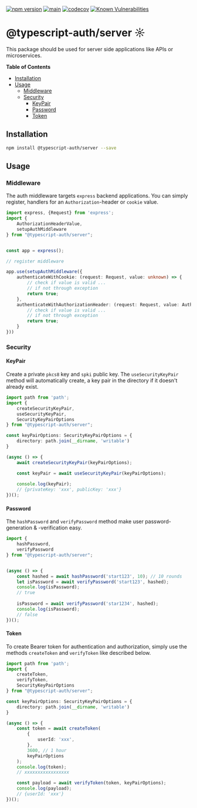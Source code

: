 [![npm version](https://badge.fury.io/js/@typescript-auth%2Fserver.svg)](https://badge.fury.io/js/@typescript-auth%2Fserver)
[![main](https://github.com/Tada5hi/typescript-auth/actions/workflows/main.yml/badge.svg)](https://github.com/Tada5hi/typescript-auth/actions/workflows/main.yml)
[![codecov](https://codecov.io/gh/Tada5hi/typescript-auth/branch/master/graph/badge.svg?token=FHE347R1NW)](https://codecov.io/gh/Tada5hi/typescript-auth)
[![Known Vulnerabilities](https://snyk.io/test/github/Tada5hi/typescript-auth/badge.svg)](https://snyk.io/test/github/Tada5hi/typescript-auth)

# @typescript-auth/server ☼
This package should be used for server side applications like APIs or microservices.

**Table of Contents**

- [Installation](#installation)
- [Usage](#usage)
  - [Middleware](#middleware)
  - [Security](#security)
    - [KeyPair](#keypair) 
    - [Password](#password)
    - [Token](#token)
## Installation

```bash
npm install @typescript-auth/server --save
```

## Usage

### Middleware

The auth middleware targets `express` backend applications. 
You can simply register, handlers for an `Authorization`-header or `cookie` value.
```typescript
import express, {Request} from 'express';
import {
    AuthorizationHeaderValue,
    setupAuthMiddleware
} from "@typescript-auth/server";


const app = express();

// register middleware

app.use(setupAuthMiddleware({
    authenticateWithCookie: (request: Request, value: unknown) => {
        // check if value is valid ...
        // if not through exception
        return true;
    },
    authenticateWithAuthorizationHeader: (request: Request, value: AuthorizationHeaderValue) => {
        // check if value is valid ...
        // if not through exception
        return true;
    }
}))
```

### Security

#### KeyPair

Create a private `pkcs8` key and `spki` public key.
The `useSecurityKeyPair` method will automatically create, a key pair in the directory if it 
doesn't already exist.

```typescript
import path from 'path';
import {
    createSecurityKeyPair,
    useSecurityKeyPair,
    SecurityKeyPairOptions
} from "@typescript-auth/server";

const keyPairOptions: SecurityKeyPairOptions = {
    directory: path.join(__dirname, 'writable')
}

(async () => {
    await createSecurityKeyPair(keyPairOptions);

    const keyPair = await useSecurityKeyPair(keyPairOptions);
    
    console.log(keyPair);
    // {privateKey: 'xxx', publicKey: 'xxx'}
})();
```

#### Password

The `hashPassword` and `verifyPassword` method make user password-
generation & -verification easy.

```typescript
import {
    hashPassword,
    verifyPassword
} from "@typescript-auth/server";


(async () => {
    const hashed = await hashPassword('start123', 10); // 10 rounds
    let isPassword = await verifyPassword('start123', hashed);
    console.log(isPassword);
    // true
    
    isPassword = await verifyPassword('star1234', hashed);
    console.log(isPassword);
    // false
})();
```

#### Token

To create Bearer token for authentication and authorization, simply use the methods `createToken` and
`verifyToken` like described below.

```typescript
import path from 'path';
import {
    createToken,
    verifyToken,
    SecurityKeyPairOptions
} from "@typescript-auth/server";

const keyPairOptions: SecurityKeyPairOptions = {
    directory: path.join(__dirname, 'writable')
}

(async () => {
    const token = await createToken(
        {
            userId: 'xxx',
        },
        3600, // 1 hour
        keyPairOptions
    );
    console.log(token);
    // xxxxxxxxxxxxxxxxx

    const payload = await verifyToken(token, keyPairOptions);
    console.log(payload);
    // {userId: 'xxx'}
})();
```
